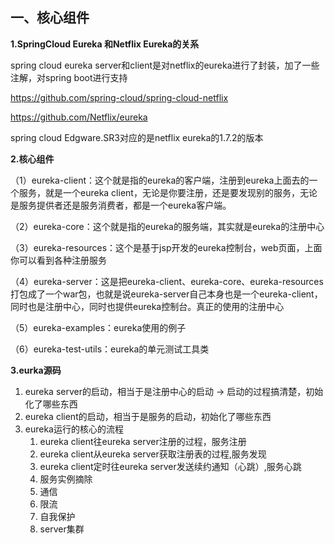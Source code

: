



## **一、核心组件**

**1.SpringCloud Eureka 和Netflix Eureka的关系**

spring cloud eureka server和client是对netflix的eureka进行了封装，加了一些注解，对spring boot进行支持

https://github.com/spring-cloud/spring-cloud-netflix

https://github.com/Netflix/eureka

spring cloud Edgware.SR3对应的是netflix eureka的1.7.2的版本

**2.核心组件**

（1）eureka-client：这个就是指的eureka的客户端，注册到eureka上面去的一个服务，就是一个eureka client，无论是你要注册，还是要发现别的服务，无论是服务提供者还是服务消费者，都是一个eureka客户端。

（2）eureka-core：这个就是指的eureka的服务端，其实就是eureka的注册中心

（3）eureka-resources：这个是基于jsp开发的eureka控制台，web页面，上面你可以看到各种注册服务

（4）eureka-server：这是把eureka-client、eureka-core、eureka-resources打包成了一个war包，也就是说eureka-server自己本身也是一个eureka-client，同时也是注册中心，同时也提供eureka控制台。真正的使用的注册中心

（5）eureka-examples：eureka使用的例子

（6）eureka-test-utils：eureka的单元测试工具类

**3.eurka源码**

1. eureka server的启动，相当于是注册中心的启动 -> 启动的过程搞清楚，初始化了哪些东西
2. eureka client的启动，相当于是服务的启动，初始化了哪些东西
3. eureka运行的核心的流程
   1. eureka client往eureka server注册的过程，服务注册
   2. eureka client从eureka server获取注册表的过程,服务发现
   3. eureka client定时往eureka server发送续约通知（心跳）,服务心跳
   4. 服务实例摘除
   5. 通信
   6. 限流
   7. 自我保护
   8. server集群

